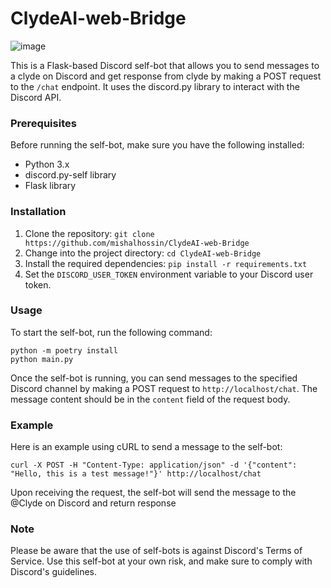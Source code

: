 # ClydeAI-web-Bridge

![image](https://github.com/mishalhossin/ClydeAI-web-Bridge/assets/91066601/98c9637a-abbe-4aa6-a9ee-8bf4f6e2d4a1)


This is a Flask-based Discord self-bot that allows you to send messages to a clyde on Discord and get response from clyde by making a POST request to the `/chat` endpoint. It uses the discord.py library to interact with the Discord API.

### Prerequisites

Before running the self-bot, make sure you have the following installed:
- Python 3.x
- discord.py-self library
- Flask library

### Installation

1. Clone the repository: `git clone https://github.com/mishalhossin/ClydeAI-web-Bridge`
2. Change into the project directory: `cd ClydeAI-web-Bridge`
3. Install the required dependencies: `pip install -r requirements.txt`
4. Set the `DISCORD_USER_TOKEN` environment variable to your Discord user token.

### Usage

To start the self-bot, run the following command:

```
python -m poetry install
python main.py
```

Once the self-bot is running, you can send messages to the specified Discord channel by making a POST request to `http://localhost/chat`. The message content should be in the `content` field of the request body.

### Example

Here is an example using cURL to send a message to the self-bot:

```
curl -X POST -H "Content-Type: application/json" -d '{"content": "Hello, this is a test message!"}' http://localhost/chat
```

Upon receiving the request, the self-bot will send the message to the @Clyde on Discord and return response

### Note

Please be aware that the use of self-bots is against Discord's Terms of Service. Use this self-bot at your own risk, and make sure to comply with Discord's guidelines.
